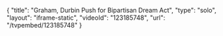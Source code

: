 {
    "title": "Graham, Durbin Push for Bipartisan Dream Act",
    "type": "solo",
    "layout": "iframe-static",
    "videoId": "123185748",
    "url": "\/tvpembed\/123185748"
}